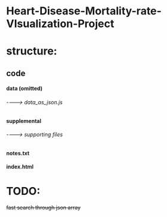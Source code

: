 # Heart-Disease-Mortality-rate-VIsualization-Project

# structure:
## code  <br />
#### data (omitted) <br />
###### ----> data_as_json.js <br />
#### supplemental <br />
###### ----> supporting files  <br />
#### notes.txt <br />
#### index.html <br />

# TODO:
~~fast search through json array~~<br />
